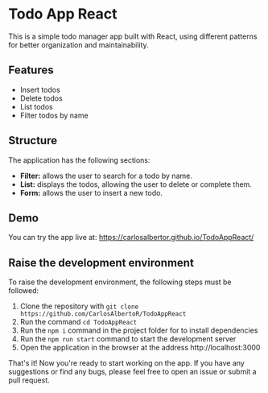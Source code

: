 # Todo App React
This is a simple todo manager app built with React, using different patterns for better organization and maintainability.

## Features
- Insert todos
- Delete todos
- List todos
- Filter todos by name

## Structure
The application has the following sections:

- **Filter:** allows the user to search for a todo by name.
- **List:** displays the todos, allowing the user to delete or complete them.
- **Form:** allows the user to insert a new todo.

## Demo
You can try the app live at: https://carlosalbertor.github.io/TodoAppReact/

## Raise the development environment
To raise the development environment, the following steps must be followed:

1. Clone the repository with `git clone https://github.com/CarlosAlbertoR/TodoAppReact`
2. Run the command `cd TodoAppReact` 
3. Run the `npm i` command in the project folder for to install dependencies
4. Run the `npm run start` command to start the development server
5. Open the application in the browser at the address http://localhost:3000

That's it! Now you're ready to start working on the app. If you have any suggestions or find any bugs, please feel free to open an issue or submit a pull request.